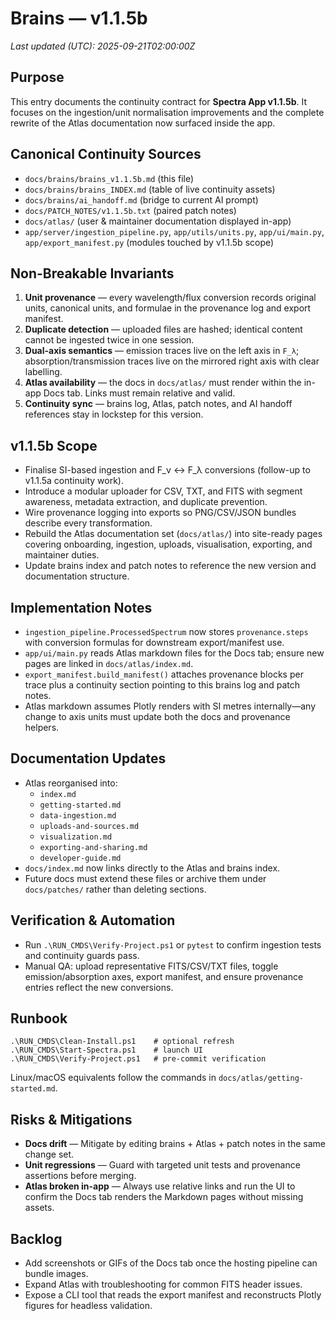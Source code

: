 # Brains — v1.1.5b
_Last updated (UTC): 2025-09-21T02:00:00Z_

## Purpose
This entry documents the continuity contract for **Spectra App v1.1.5b**.
It focuses on the ingestion/unit normalisation improvements and the complete rewrite of the Atlas documentation now surfaced inside the app.

## Canonical Continuity Sources
- `docs/brains/brains_v1.1.5b.md` (this file)
- `docs/brains/brains_INDEX.md` (table of live continuity assets)
- `docs/brains/ai_handoff.md` (bridge to current AI prompt)
- `docs/PATCH_NOTES/v1.1.5b.txt` (paired patch notes)
- `docs/atlas/` (user & maintainer documentation displayed in-app)
- `app/server/ingestion_pipeline.py`, `app/utils/units.py`, `app/ui/main.py`, `app/export_manifest.py` (modules touched by v1.1.5b scope)

## Non-Breakable Invariants
1. **Unit provenance** — every wavelength/flux conversion records original units, canonical units, and formulae in the provenance log and export manifest.
2. **Duplicate detection** — uploaded files are hashed; identical content cannot be ingested twice in one session.
3. **Dual-axis semantics** — emission traces live on the left axis in `F_λ`; absorption/transmission traces live on the mirrored right axis with clear labelling.
4. **Atlas availability** — the docs in `docs/atlas/` must render within the in-app Docs tab. Links must remain relative and valid.
5. **Continuity sync** — brains log, Atlas, patch notes, and AI handoff references stay in lockstep for this version.

## v1.1.5b Scope
- Finalise SI-based ingestion and F_ν ↔ F_λ conversions (follow-up to v1.1.5a continuity work).
- Introduce a modular uploader for CSV, TXT, and FITS with segment awareness, metadata extraction, and duplicate prevention.
- Wire provenance logging into exports so PNG/CSV/JSON bundles describe every transformation.
- Rebuild the Atlas documentation set (`docs/atlas/`) into site-ready pages covering onboarding, ingestion, uploads, visualisation, exporting, and maintainer duties.
- Update brains index and patch notes to reference the new version and documentation structure.

## Implementation Notes
- `ingestion_pipeline.ProcessedSpectrum` now stores `provenance.steps` with conversion formulas for downstream export/manifest use.
- `app/ui/main.py` reads Atlas markdown files for the Docs tab; ensure new pages are linked in `docs/atlas/index.md`.
- `export_manifest.build_manifest()` attaches provenance blocks per trace plus a continuity section pointing to this brains log and patch notes.
- Atlas markdown assumes Plotly renders with SI metres internally—any change to axis units must update both the docs and provenance helpers.

## Documentation Updates
- Atlas reorganised into:
  - `index.md`
  - `getting-started.md`
  - `data-ingestion.md`
  - `uploads-and-sources.md`
  - `visualization.md`
  - `exporting-and-sharing.md`
  - `developer-guide.md`
- `docs/index.md` now links directly to the Atlas and brains index.
- Future docs must extend these files or archive them under `docs/patches/` rather than deleting sections.

## Verification & Automation
- Run `.\RUN_CMDS\Verify-Project.ps1` or `pytest` to confirm ingestion tests and continuity guards pass.
- Manual QA: upload representative FITS/CSV/TXT files, toggle emission/absorption axes, export manifest, and ensure provenance entries reflect the new conversions.

## Runbook
```
.\RUN_CMDS\Clean-Install.ps1    # optional refresh
.\RUN_CMDS\Start-Spectra.ps1    # launch UI
.\RUN_CMDS\Verify-Project.ps1   # pre-commit verification
```
Linux/macOS equivalents follow the commands in `docs/atlas/getting-started.md`.

## Risks & Mitigations
- **Docs drift** — Mitigate by editing brains + Atlas + patch notes in the same change set.
- **Unit regressions** — Guard with targeted unit tests and provenance assertions before merging.
- **Atlas broken in-app** — Always use relative links and run the UI to confirm the Docs tab renders the Markdown pages without missing assets.

## Backlog
- Add screenshots or GIFs of the Docs tab once the hosting pipeline can bundle images.
- Expand Atlas with troubleshooting for common FITS header issues.
- Expose a CLI tool that reads the export manifest and reconstructs Plotly figures for headless validation.
